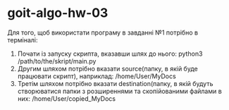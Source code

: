 # goit-algo-hw-03

Для того, щоб використати програму в завданні №1 потрібно в терміналі:
1. Почати із запуску скрипта, вказавши шлях до нього: python3 /path/to/the/skript/main.py
2. Другим шляхом потрібно вказати source(папку, в якій буде працювати скрипт), наприклад: /home/User/MyDocs
3. Третім шляхом потрібно вказати destination(папку, в якій будуть створюватися папки з розширеннями та скопійованими файлами в них: /home/User/copied_MyDocs
